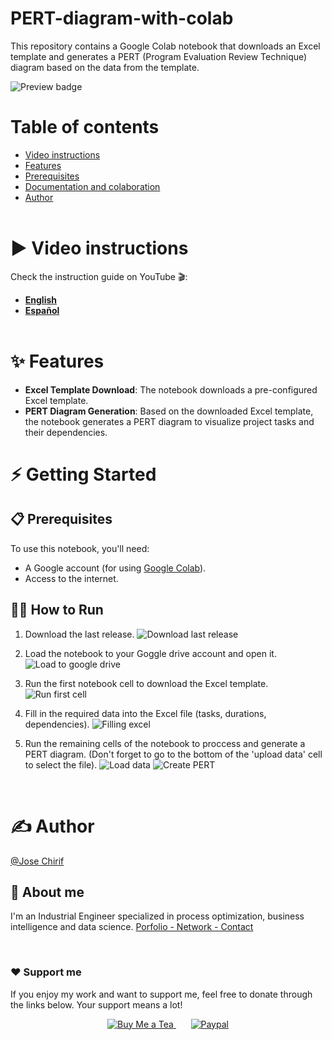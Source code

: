 # PERT-diagram-with-colab

This repository contains a Google Colab notebook that downloads an Excel template and generates a PERT (Program Evaluation Review Technique) diagram based on the data from the template.

![Preview badge](https://github.com/user-attachments/assets/02d79929-88a0-4e43-b6c0-34b9c18d9203)


# Table of contents
- [Video instructions](#%EF%B8%8F-video-instructions)
- [Features](#-features)
- [Prerequisites](#-prerequisites)
- [Documentation and colaboration](#-how-to-run)
- [Author](#%EF%B8%8F-author)
<br><br>


# ▶️ Video instructions

Check the instruction guide on YouTube 🎬:
- **[English](https://youtu.be/2ektqyB7WLE?si=9hD5-VPV9LbkD8rd)**
- **[Español](https://youtu.be/ha9_bdEis3k?si=o_c_2QsBK4balf4R)**
<br><br>



# ✨ Features

- **Excel Template Download**: The notebook downloads a pre-configured Excel template.
- **PERT Diagram Generation**: Based on the downloaded Excel template, the notebook generates a PERT diagram to visualize project tasks and their dependencies.

# ⚡ Getting Started

## 📋 Prerequisites

To use this notebook, you'll need:
- A Google account (for using [Google Colab](https://youtu.be/mCT6Ez-v1Cc)).
- Access to the internet.

## 👩‍💻 How to Run

1. Download the last release.
![Download last release](https://github.com/user-attachments/assets/09a5991a-3664-4cf6-946e-c0dc67faf854)

2. Load the notebook to your Goggle drive account and open it.
![Load to google drive](https://github.com/user-attachments/assets/76a8aef9-70f0-48a4-925f-f6a763df679f)

3. Run the first notebook cell to download the Excel template.
![Run first cell](https://github.com/user-attachments/assets/1e6c43e0-186f-4cd4-b38f-6b23259add80)

4. Fill in the required data into the Excel file (tasks, durations, dependencies).
![Filling excel](https://github.com/user-attachments/assets/2fd55005-eeee-4822-8a16-9a6b41d530cd)

5. Run the remaining cells of the notebook to proccess and generate a PERT diagram.
(Don't forget to go to the bottom of the 'upload data' cell to select the file).
![Load data](https://github.com/user-attachments/assets/9b40e3cc-99e5-4a26-ab4b-4b09bc086ade)
![Create PERT](https://github.com/user-attachments/assets/426d945f-4976-4393-bfb3-a590edd6739d)


<br>

# ✍️ Author
[@Jose Chirif](https://github.com/JoseChirif)

## 🚀 About me
I'm an Industrial Engineer specialized in process optimization, business intelligence and data science.
[Porfolio - Network - Contact](https://linktr.ee/jchirif)

<br>

### ❤️ Support me
If you enjoy my work and want to support me, feel free to donate through the links below. Your support means a lot!

<p align="center">
    <a href="https://buymeacoffee.com/Jchirif" target="_blank">
        <img alt="Buy Me a Tea" src="https://img.shields.io/badge/Buy%20Me%20a%20Tea-☕-586DE0?style=for-the-badge&labelColor=586DE0">
    </a>
    &nbsp;    &nbsp;  &nbsp;  
    <a href="https://paypal.me/JChirif" target="_blank">
        <img alt="Paypal" src="https://img.shields.io/badge/Donate%20via%20PayPal-❤️-FF9900?style=for-the-badge&logo=paypal&labelColor=FF9900">
    </a>
</p>